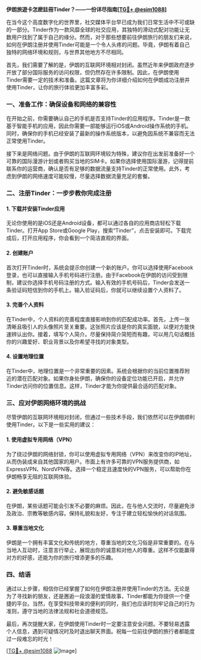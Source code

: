 **伊朗旅遊卡怎麽註冊Tinder？——一份详尽指南[[TG💪+ @esim1088](https://t.me/s/esim1088)]**

在当今这个高度数字化的世界里，社交媒体平台早已成为我们日常生活中不可或缺的一部分。Tinder作为一款风靡全球的社交应用，其独特的滑动式配对功能让无数用户找到了属于自己的缘分。然而，对于那些想要前往伊朗旅行的朋友们来说，如何在伊朗注册并使用Tinder可能是一个令人头疼的问题。毕竟，伊朗有着自己独特的网络环境和规则，与世界其他地方不尽相同。

首先，我们需要了解的是，伊朗的互联网环境相对封闭。虽然近年来伊朗政府逐步开放了部分国际服务的访问权限，但仍然存在许多限制。因此，在伊朗使用Tinder需要一定的技术和准备。这篇文章将为你详细介绍如何在伊朗成功注册并使用Tinder，让你的旅行体验更加丰富多彩。

### 一、准备工作：确保设备和网络的兼容性

在开始之前，你需要确认自己的手机是否支持Tinder的应用程序。Tinder是一款基于智能手机的应用，因此你需要一部能够运行iOS或Android操作系统的手机。同时，确保你的手机已经安装了最新的操作系统版本，以避免因系统不兼容而无法正常使用Tinder。

接下来是网络问题。由于伊朗的互联网环境较为特殊，建议你在出发前准备好一个可靠的国际漫游计划或者购买当地的SIM卡。如果你选择使用国际漫游，记得提前联系你的运营商，确认是否有足够的数据流量支持Tinder的正常使用。此外，考虑到伊朗的网络速度可能较慢，尽量选择数据流量充足的套餐。

### 二、注册Tinder：一步步教你完成注册

#### 1. 下载并安装Tinder应用

无论你使用的是iOS还是Android设备，都可以通过各自的应用商店轻松下载Tinder。打开App Store或Google Play，搜索“Tinder”，点击安装即可。下载完成后，打开应用程序，你会看到一个简洁直观的界面。

#### 2. 创建账户

首次打开Tinder时，系统会提示你创建一个新的账户。你可以选择使用Facebook登录，也可以直接输入手机号码进行注册。由于Facebook在伊朗的访问受到限制，建议你选择手机号码注册的方式。输入有效的手机号码后，Tinder会发送一条验证码短信到你的手机上。输入验证码后，你就可以继续设置个人资料了。

#### 3. 完善个人资料

在Tinder中，个人资料的完善程度直接影响到你的匹配成功率。首先，上传一张清晰且吸引人的头像照片至关重要。这张照片应该是你的真实面貌，以便对方能快速辨认出你。接着，填写个人简介。尽量保持简介简短而有趣，可以用几句话概括你的兴趣爱好、职业背景以及你希望寻找的对象类型。

#### 4. 设置地理位置

在Tinder中，地理位置是一个非常重要的因素。系统会根据你的当前位置推荐附近的潜在匹配对象。如果你身处伊朗，确保你的设备定位功能已开启，并允许Tinder访问你的位置信息。这样，Tinder才能为你提供最合适的匹配对象。

### 三、应对伊朗网络环境的挑战

尽管伊朗的互联网环境相对封闭，但通过一些技术手段，我们依然可以在伊朗顺利使用Tinder。以下是一些实用的建议：

#### 1. 使用虚拟专用网络（VPN）

为了绕过伊朗的网络封锁，你可以使用虚拟专用网络（VPN）来改变你的IP地址，从而伪装成来自其他国家的用户。市面上有许多可靠的VPN服务提供商，如ExpressVPN、NordVPN等。选择一个稳定且速度快的VPN服务，可以帮助你在伊朗畅享无阻的互联网体验。

#### 2. 避免敏感话题

在伊朗，某些话题可能会引发不必要的麻烦。因此，在与他人交流时，尽量避免涉及政治、宗教等敏感内容。保持礼貌和友好，专注于建立轻松愉快的对话氛围。

#### 3. 尊重当地文化

伊朗是一个拥有丰富文化和传统的地方，尊重当地的文化习俗是非常重要的。在与当地人互动时，注意言行举止，展现出你的诚意和对他人的尊重。这样不仅能赢得对方的好感，还能为你的旅行增添更多的乐趣。

### 四、结语

通过以上步骤，相信你已经掌握了如何在伊朗注册并使用Tinder的方法。无论是为了寻找新的朋友，还是邂逅一段浪漫的爱情故事，Tinder都能为你提供一个便捷的平台。当然，在享受科技带来的便利的同时，我们也应该时刻牢记自己的行为准则，遵守当地的法律法规和社会道德规范。

最后，再次提醒大家，在伊朗使用Tinder时一定要注意安全问题。不要轻易透露个人信息，遇到可疑情况时及时退出聊天界面。祝每一位前往伊朗的旅行者都能度过一段难忘的时光！

[[TG💪+ @esim1088](https://t.me/s/esim1088) ![Image](https://i.postimg.cc/4NQfJmqS/Snipaste-2025-05-13-00-14-12.png)]
